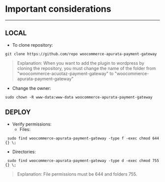 # Important considerations
----
## LOCAL
- To clone repository:
```
git clone https://github.com/repo woocommerce-apurata-payment-gateway
```
> Explanation: When you want to add the plugin to wordpress by cloning the repository, you must change the name of the folder from "woocommerce-acuotaz-payment-gateway" to "woocommerce-apurata-payment-gateway"
- Change the owner:
```
sudo chown -R www-data:www-data woocommerce-apurata-payment-gateway
```
## DEPLOY
- Verify permissions:
  - Files:
```
 sudo find woocommerce-apurata-payment-gateway -type f -exec chmod 644 {} \;
```
  - Directories:
```
 sudo find woocommerce-apurata-payment-gateway -type d -exec chmod 755 {} \;
```  
> Explanation: File permissions must be 644 and folders 755.

